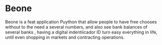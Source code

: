 # Beone
 Beone is a feat application Puython that allow people to have free chooses without to the need a several numbers, and also see bank balances of several banks , having a digital indentiicador ID turn easy everything in life, until even shopping in markets and contracting operations.
